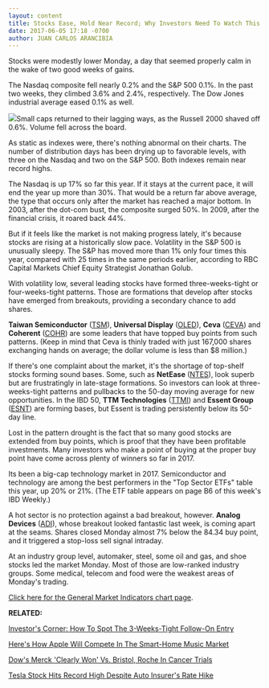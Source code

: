```yaml
---
layout: content
title: Stocks Ease, Hold Near Record; Why Investors Need To Watch This Chart Pattern
date: 2017-06-05 17:18 -0700
author: JUAN CARLOS ARANCIBIA
---
```








 Stocks were modestly lower Monday, a day that seemed properly calm in the wake of two good weeks of gains.


The Nasdaq composite fell nearly 0.2% and the S&P 500 0.1%. In the past two weeks, they climbed 3.6% and 2.4%, respectively. The Dow Jones industrial average eased 0.1% as well.


![](https://www.investors.com/wp-content/uploads/2017/06/MP060517.png)Small caps returned to their lagging ways, as the Russell 2000 shaved off 0.6%. Volume fell across the board.


As static as indexes were, there's nothing abnormal on their charts. The number of distribution days has been drying up to favorable levels, with three on the Nasdaq and two on the S&P 500. Both indexes remain near record highs.


The Nasdaq is up 17% so far this year. If it stays at the current pace, it will end the year up more than 30%. That would be a return far above average, the type that occurs only after the market has reached a major bottom. In 2003, after the dot-com bust, the composite surged 50%. In 2009, after the financial crisis, it roared back 44%.


But if it feels like the market is not making progress lately, it's because stocks are rising at a historically slow pace. Volatility in the S&P 500 is unusually sleepy. The S&P has moved more than 1% only four times this year, compared with 25 times in the same periods earlier, according to RBC Capital Markets Chief Equity Strategist Jonathan Golub.


With volatility low, several leading stocks have formed three-weeks-tight or four-weeks-tight patterns. Those are formations that develop after stocks have emerged from breakouts, providing a secondary chance to add shares.


**Taiwan Semiconductor** ([TSM](https://research.investors.com/quote.aspx?symbol=TSM)), **Universal Display** ([OLED](https://research.investors.com/quote.aspx?symbol=OLED)), **Ceva** ([CEVA](https://research.investors.com/quote.aspx?symbol=CEVA)) and **Coherent** ([COHR](https://research.investors.com/quote.aspx?symbol=COHR)) are some leaders that have topped buy points from such patterns. (Keep in mind that Ceva is thinly traded with just 167,000 shares exchanging hands on average; the dollar volume is less than $8 million.)


 If there's one complaint about the market, it's the shortage of top-shelf stocks forming sound bases. Some, such as **NetEase** ([NTES](https://research.investors.com/quote.aspx?symbol=NTES)), look superb but are frustratingly in late-stage formations. So investors can look at three-weeks-tight patterns and pullbacks to the 50-day moving average for new opportunities.
In the IBD 50, **TTM Technologies** ([TTMI](https://research.investors.com/quote.aspx?symbol=TTMI)) and **Essent Group** ([ESNT](https://research.investors.com/quote.aspx?symbol=ESNT)) are forming bases, but Essent is trading persistently below its 50-day line.


Lost in the pattern drought is the fact that so many good stocks are extended from buy points, which is proof that they have been profitable investments. Many investors who make a point of buying at the proper buy point have come across plenty of winners so far in 2017.


Its been a big-cap technology market in 2017. Semiconductor and technology are among the best performers in the "Top Sector ETFs" table this year, up 20% or 21%. (The ETF table appears on page B6 of this week's IBD Weekly.)


A hot sector is no protection against a bad breakout, however. **Analog Devices** ([ADI](https://research.investors.com/quote.aspx?symbol=ADI)), whose breakout looked fantastic last week, is coming apart at the seams. Shares closed Monday almost 7% below the 84.34 buy point, and it triggered a stop-loss sell signal intraday.


At an industry group level, automaker, steel, some oil and gas, and shoe stocks led the market Monday. Most of those are low-ranked industry groups. Some medical, telecom and food were the weakest areas of Monday's trading.


[Click here for the General Market Indicators chart page](https://www.investors.com/wp-content/uploads/2017/06/IBD0506152520GMI.pdf).


**RELATED:**


[Investor's Corner: How To Spot The 3-Weeks-Tight Follow-On Entry](https://www.investors.com/how-to-invest/investors-corner/how-the-3-weeks-tight-pattern-gives-you-an-extra-buy-point/)


[Here's How Apple Will Compete In The Smart-Home Music Market](https://www.investors.com/news/technology/click/apple-wwdc-2017-announcements/)


[Dow's Merck 'Clearly Won' Vs. Bristol, Roche In Cancer Trials](https://www.investors.com/news/technology/dow-stock-merck-clearly-won-vs-bristol-roche-in-cancer-trials/)


[Tesla Stock Hits Record High Despite Auto Insurer's Rate Hike](https://www.investors.com/news/technology/tesla-stock-hits-record-high-despite-auto-insurer-raising-rates/)


 





